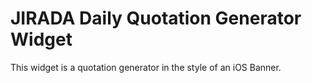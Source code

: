 # JIRADA Daily Quotation Generator Widget
This widget is a quotation generator in the style of an iOS Banner.